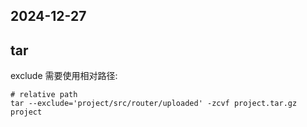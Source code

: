 





## 2024-12-27

## tar

exclude 需要使用相对路径:

```shell
# relative path
tar --exclude='project/src/router/uploaded' -zcvf project.tar.gz project	
```

